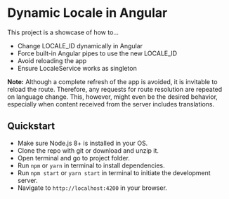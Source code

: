 # Dynamic Locale in Angular

This project is a showcase of how to...

* Change LOCALE_ID dynamically in Angular
* Force built-in Angular pipes to use the new LOCALE_ID
* Avoid reloading the app
* Ensure LocaleService works as singleton

**Note:** Although a complete refresh of the app is avoided, it is invitable to reload the route. Therefore, any requests for route resolution are repeated on language change. This, however, might even be the desired behavior, especially when content received from the server includes translations.

## Quickstart

* Make sure Node.js 8+ is installed in your OS.
* Clone the repo with git or download and unzip it.
* Open terminal and go to project folder.
* Run `npm` or `yarn` in terminal to install dependencies.
* Run `npm start` or `yarn start` in terminal to initiate the development server.
* Navigate to `http://localhost:4200` in your browser.
